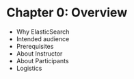 # Chapter 0: Overview #

* Why ElasticSearch
* Intended audience
* Prerequisites
* About Instructor
* About Participants
* Logistics